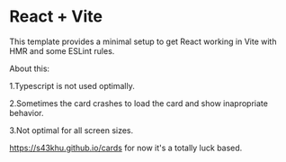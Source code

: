 # React + Vite

This template provides a minimal setup to get React working in Vite with HMR and some ESLint rules.

About this:

1.Typescript is not used optimally.

2.Sometimes the card crashes to load the card and show inapropriate behavior.

3.Not optimal for all screen sizes.



https://s43khu.github.io/cards
for now it's a totally luck based.
